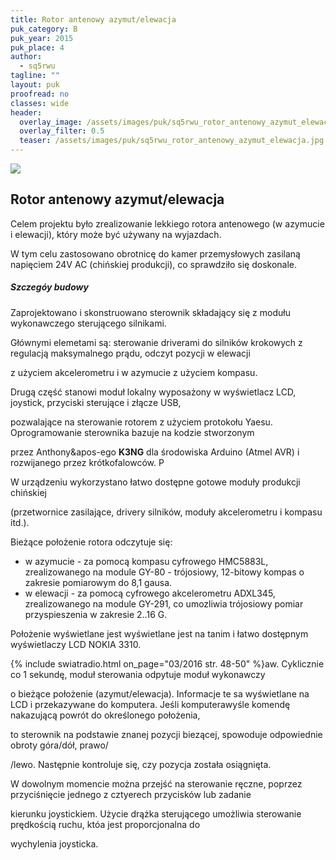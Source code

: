 ```yaml
---
title: Rotor antenowy azymut/elewacja
puk_category: B
puk_year: 2015
puk_place: 4
author: 
  - sq5rwu
tagline: ""
layout: puk
proofread: no
classes: wide
header:
  overlay_image: /assets/images/puk/sq5rwu_rotor_antenowy_azymut_elewacja.jpg
  overlay_filter: 0.5
  teaser: /assets/images/puk/sq5rwu_rotor_antenowy_azymut_elewacja.jpg
---
```






 



![](assets/data/img/projects/2015-4-0.jpg) 



Rotor antenowy azymut/elewacja
------------------------------





 Celem projektu było zrealizowanie lekkiego rotora antenowego (w azymucie i elewacji), który może być używany na wyjazdach.

 W tym celu zastosowano obrotnicę do kamer przemysłowych zasilaną napięciem 24V AC (chińskiej produkcji), co sprawdziło się doskonale.




##### Szczegóy budowy




Zaprojektowano i skonstruowano sterownik składający się z modułu wykonawczego sterującego silnikami.

Głównymi elemetami są: sterowanie driverami do silników krokowych z regulacją maksymalnego prądu, odczyt pozycji w elewacji

z użyciem akcelerometru i w azymucie z użyciem kompasu.






 Drugą część stanowi moduł lokalny wyposażony w wyświetlacz LCD, joystick, przyciski sterujące i złącze USB,

 pozwalające na sterowanie rotorem z użyciem protokołu Yaesu. Oprogramowanie sterownika bazuje na kodzie stworzonym

 przez Anthony&apos-ego **K3NG** dla środowiska Arduino (Atmel AVR) i rozwijanego przez krótkofalowców. P

 




 W urządzeniu wykorzystano łatwo dostępne gotowe moduły produkcji chińskiej

 (przetwornice zasilające, drivery silników, moduły akcelerometru i kompasu itd.).






 Bieżące położenie rotora odczytuje się:

 

* w azymucie - za pomocą kompasu cyfrowego HMC5883L, zrealizowanego na module GY-80 - trójosiowy, 12-bitowy kompas o zakresie pomiarowym do 8,1 gausa.
* w elewacji - za pomocą cyfrowego akcelerometru ADXL345, zrealizowanego na module GY-291, co umozliwia trójosiowy pomiar przyspieszenia w zakresie 2..16 G.





Położenie wyświetlane jest wyświetlane jest na tanim i łatwo dostępnym wyświetlaczy LCD NOKIA 3310.






{% include swiatradio.html on_page="03/2016 str. 48-50" %}aw. Cyklicznie co 1 sekundę, moduł sterowania odpytuje moduł wykonawczy

 o bieżące położenie (azymut/elewacja). Informacje te sa wyświetlane na LCD i przekazywane do komputera. Jeśli komputerawyśle komendę nakazującą powrót do określonego położenia,

 to sterownik na podstawie znanej pozycji biezącej, spowoduje odpowiednie obroty góra/dół, prawo/

 /lewo. Następnie kontroluje się, czy pozycja została osiągnięta.






 W dowolnym momencie można przejść na sterowanie ręczne, poprzez przyciśnięcie jednego z cztyerech przycisków lub zadanie

 kierunku joystickiem. Użycie drążka sterującego umożliwia sterowanie prędkością ruchu, któa jest proporcjonalna do

 wychylenia joysticka.









 





 



